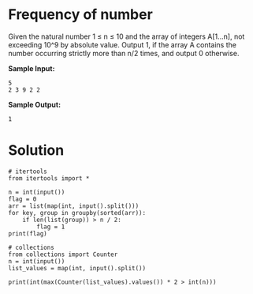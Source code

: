 # Frequency of number

Given the natural number 1 ≤ n ≤ 10 and the array of integers A[1…n], not exceeding 10^9 by absolute value. Output 1, if
the array A contains the number occurring strictly more than n/2 times, and output 0 otherwise.

**Sample Input:**

```
5
2 3 9 2 2
```

**Sample Output:**

```
1
```

# Solution

```
# itertools
from itertools import *

n = int(input())
flag = 0
arr = list(map(int, input().split()))
for key, group in groupby(sorted(arr)):
    if len(list(group)) > n / 2:
        flag = 1
print(flag)

# collections
from collections import Counter
n = int(input())
list_values = map(int, input().split())

print(int(max(Counter(list_values).values()) * 2 > int(n)))
```